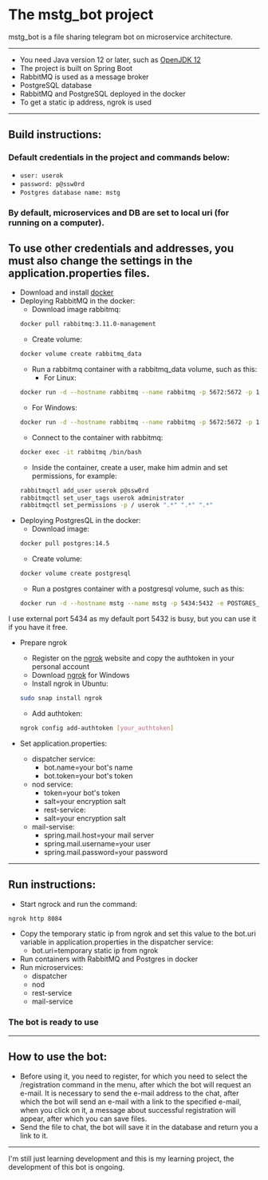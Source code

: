 # The mstg_bot project

mstg_bot is a file sharing telegram bot on microservice architecture.

---------------------------------------------------------------------------------------------------------------
- You need Java version 12 or later, such as [OpenJDK 12](https://jdk.java.net/12/)
- The project is built on Spring Boot
- RabbitMQ is used as a message broker
- PostgreSQL database
- RabbitMQ and PostgreSQL deployed in the docker
- To get a static ip address, ngrok is used
---------------------------------------------------------------------------------------------------------------
## Build instructions:

### Default credentials in the project and commands below:
- `user: userok`
- `password: p@ssw0rd`
- `Postgres database name: mstg`

### By default, microservices and DB are set to local uri (for running on a computer). 
To use other credentials and addresses, you must also change the settings in the application.properties files.
---------------------------------------------------------------------------------------------------------------
- Download and install [docker](https://www.docker.com)
- Deploying RabbitMQ in the docker:
  - Download image rabbitmq: 
  ```bash
  docker pull rabbitmq:3.11.0-management
  ```
  - Create volume: 
  ```bash
  docker volume create rabbitmq_data
  ```
  - Run a rabbitmq container with a rabbitmq_data volume, such as this:
    - For Linux:
  ```bash 
  docker run -d --hostname rabbitmq --name rabbitmq -p 5672:5672 -p 15672:15672 -v rabbitmq_data:/var/lib/rabbitmq --restart=unless-stopped rabbitmq:3.11.0-management
  ```
    - For Windows:
  ```bash
  docker run -d --hostname rabbitmq --name rabbitmq -p 5672:5672 -p 15672:15672 -v rabbitmq_data:/var/lib/docker/volumes/rabbitmq_data/_data --restart=unless-stopped rabbitmq:3.11.0-management
  ```
  - Connect to the container with rabbitmq:
  ```bash 
  docker exec -it rabbitmq /bin/bash
  ```
  - Inside the container, create a user, make him admin and set permissions, for example:
  ```bash 
  rabbitmqctl add_user userok p@ssw0rd
  rabbitmqctl set_user_tags userok administrator
  rabbitmqctl set_permissions -p / userok ".*" ".*" ".*"
  ```
- Deploying PostgresQL in the docker:
  - Download image:
  ```bash 
  docker pull postgres:14.5
  ```
  - Create volume: 
  ```bash 
  docker volume create postgresql
  ```
  - Run a postgres container with a postgresql volume, such as this:
  ```bash 
  docker run -d --hostname mstg --name mstg -p 5434:5432 -e POSTGRES_USER=userok -e POSTGRES_PASSWORD=p@ssw0rd -e POSTGRES_DB=mstg -v /data:/var/lib/docker/volumes/postgresql/_data --restart=unless-stopped postgres:14.5
  ```
I use external port 5434 as my default port 5432 is busy, but you can use it if you have it free.

- Prepare ngrok
  - Register on the [ngrok](https://ngrok.com) website and copy the authtoken in your personal account
  - Download [ngrok](https://ngrok.com/download) for Windows
  - Install ngrok in Ubuntu:
  ```bash 
  sudo snap install ngrok
  ```
  - Add authtoken:
  ```bash 
  ngrok config add-authtoken [your_authtoken]
  ```

- Set application.properties:
  - dispatcher service:
    - bot.name=your bot's name 
    - bot.token=your bot's token 
  - nod service:
    - token=your bot's token
    - salt=your encryption salt
    - rest-service:
    - salt=your encryption salt
  - mail-servise:
    - spring.mail.host=your mail server
    - spring.mail.username=your user
    - spring.mail.password=your password
---------------------------------------------------------------------------------------------------------------
## Run instructions:

- Start ngrock and run the command:
```bash 
ngrok http 8084
```
- Copy the temporary static ip from ngrok and set this value to the bot.uri variable in application.properties in the dispatcher service:
  - bot.uri=temporary static ip from ngrok
- Run containers with RabbitMQ and Postgres in docker
- Run microservices:
  - dispatcher
  - nod
  - rest-service
  - mail-service
  
### The bot is ready to use

---------------------------------------------------------------------------------------------------------------
## How to use the bot:

- Before using it, you need to register, for which you need to select the /registration command in the menu, after which the bot will request an e-mail. It is necessary to send the e-mail address to the chat, after which the bot will send an e-mail with a link to the specified e-mail, when you click on it, a message about successful registration will appear, after which you can save files.
- Send the file to chat, the bot will save it in the database and return you a link to it.
---------------------------------------------------------------------------------------------------------------
I'm still just learning development and this is my learning project, the development of this bot is ongoing.